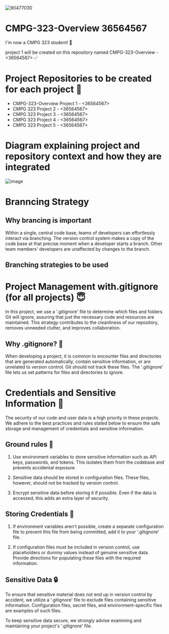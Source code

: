 ![90477030](https://github.com/peacetheboy/CMPG-323-Overview-36564567-/assets/90477030/6ccd76bb-4474-4c38-9134-b04f2f781b50)
# CMPG-323-Overview 36564567
I'm now a CMPG 323 student! 🤩

project 1 will be created on this repository named CMPG-323-Overview - <36564567> ✅

# Project Repositories to be created for each project 🫡
- CMPG-323-Overview Project 1 - <36564567> 
- CMPG 323 Project 2 - <36564567>
- CMPG 323 Project 3 - <36564567>
- CMPG 323 Project 4 - <36564567>
- CMPG 323 Project 5 - <36564567>

# Diagram explaining project and repository context and how they are integrated
![image](https://github.com/peacetheboy/CMPG-323-Overview-36564567-/assets/90477030/08791091-dac5-45ac-a068-2175e0a84fad)

# Branncing Strategy

## Why brancing is important
Within a single, central code base, teams of developers can effortlessly interact via branching. The version control system makes a copy of the code base at that precise moment when a developer starts a branch. Other team members' developers are unaffected by changes to the branch. 

## Branching strategies to be used

# Project Management with.gitignore (for all projects) 😇

In this project, we use a '.gitignore' file to determine which files and folders Git will ignore, assuring that just the necessary code and resources are maintained. This strategy contributes to the cleanliness of our repository, removes unneeded clutter, and improves collaboration.

## Why .gitignore? 🤔

When developing a project, it is common to encounter files and directories that are generated automatically, contain sensitive information, or are unrelated to version control. Git should not track these files. The '.gitignore' file lets us set patterns for files and directories to ignore.

# Credentials and Sensitive Information 🤫

The security of our code and user data is a high priority in these projects. We adhere to the best practices and rules stated below to ensure the safe storage and management of credentials and sensitive information.


## Ground rules 📗

1. Use environment variables to store sensitive information such as API keys, passwords, and tokens. This isolates them from the codebase and prevents accidental exposure.

2. Sensitive data should be stored in configuration files. These files, however, should not be tracked by version control.

3. Encrypt sensitive data before storing it if possible. Even if the data is accessed, this adds an extra layer of security.

## Storing Credentials 🔐

1. If environment variables aren't possible, create a separate configuration file to prevent this file from being committed, add it to your '.gitignore' file.

2. If configuration files must be included in version control, use placeholders or dummy values instead of genuine sensitive data. Provide directions for populating these files with the required information.

## Sensitive Data 🔒

To ensure that sensitive material does not end up in version control by accident, we utilize a '.gitignore' file to exclude files containing sensitive information. Configuration files, secret files, and environment-specific files are examples of such files.

To keep sensitive data secure, we strongly advise examining and maintaining your project's '.gitignore' file.


